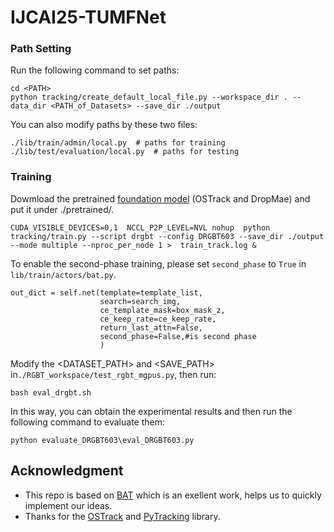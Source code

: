 # IJCAI25-TUMFNet

### Path Setting
Run the following command to set paths:
```
cd <PATH>
python tracking/create_default_local_file.py --workspace_dir . --data_dir <PATH_of_Datasets> --save_dir ./output
```
You can also modify paths by these two files:
```
./lib/train/admin/local.py  # paths for training
./lib/test/evaluation/local.py  # paths for testing
```

### Training
Dowmload the pretrained [foundation model](https://www.kaggle.com/datasets/zhaodongding/drgbt603-results/data) (OSTrack and DropMae)
and put it under ./pretrained/.
```
CUDA_VISIBLE_DEVICES=0,1  NCCL_P2P_LEVEL=NVL nohup  python tracking/train.py --script drgbt --config DRGBT603 --save_dir ./output --mode multiple --nproc_per_node 1 >  train_track.log &
```
To enable the second-phase training, please set `second_phase` to `True` in `lib/train/actors/bat.py`.
```
out_dict = self.net(template=template_list,
                    search=search_img,
                    ce_template_mask=box_mask_z,
                    ce_keep_rate=ce_keep_rate,
                    return_last_attn=False,
                    second_phase=False,#is second phase
                    )
```

Modify the <DATASET_PATH> and <SAVE_PATH> in```./RGBT_workspace/test_rgbt_mgpus.py```, then run:
```
bash eval_drgbt.sh
```
In this way, you can obtain the experimental results and then run the following command to evaluate them:
```
python evaluate_DRGBT603\eval_DRGBT603.py
```

## Acknowledgment
- This repo is based on [BAT](https://github.com/SparkTempest/BAT) which is an exellent work, helps us to quickly implement our ideas.
- Thanks for the [OSTrack](https://github.com/botaoye/OSTrack) and [PyTracking](https://github.com/visionml/pytracking) library.
